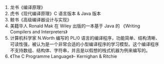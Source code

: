 1. 龙书《编译原理》
2. 虎书《现代编译原理》C 语言版本 & Java 版本
3. 鲸书《高级编译器设计与实现》
4. 美籍华人 Ronald Mak 在 Wiley 出版的一本基于 Java 的 《Writing Compilers and Interpreters》
5. 计算机科学家 N.Worth 编写的 PL/0 语言的编译程序，功能简单、结构清晰、可读性强，被认为是一个非常合适的小型编译程序的学习模型。这个编译程序不支持数组、结构体、字符串，并且是以假想的栈式机器为例来编写的。
6. 《The C Programme Language》- Kernighan & Ritchie
